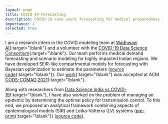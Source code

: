 ```yaml
---
layout: page
title: COVID-19 Forecasting
description: COVID-19 case count forecasting for medical preparedness in highly impacted Indian districts.
importance: 1
selected: true
---
```


I am a research intern in the COVID modeling team at [Wadhwani AI](https://www.wadhwaniai.org/){:target="\blank"} and a volunteer with the [COVID-19 Data Science Consortium](https://www.covid19datascienceconsortium.org/){:target="\blank"}. Our team performs medical demand forecasting and scenario modeling for highly impacted Indian regions. We have developed SEIR-like compartmental models for forecasting with Bayesian optimization to estimate the parameters ([source code](https://github.com/dsindiavscovid/covid19-india/tree/staging){:target="\blank"}). Our [work](https://www.medrxiv.org/content/early/2020/10/27/2020.10.19.20215293){:target="\blank"} was accepted at ACM [CODS-COMAD 2021](https://cods-comad.in/index.html){:target="\blank"}. 

Along with researchers from [Data Science India vs COVID-19](https://dsindiavscovid.org/){:target="\blank"}, I have also worked on the problem of managing an epidemic by determining the optimal policy for transmission control. To this end, we proposed an analytical framework combining aspects of epidemiological models (SIR) and Lotka-Volterra (LV) systems ([pre-print](https://www.medrxiv.org/content/early/2020/11/13/2020.11.10.20211995){:target="\blank"}) ([source code](https://github.com/dsindiavscovid/CoSIR)).